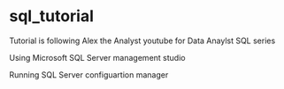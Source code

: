 # sql_tutorial

Tutorial is following Alex the Analyst youtube for Data Anaylst SQL series 

Using Microsoft SQL Server management studio 

Running SQL Server configuartion manager
